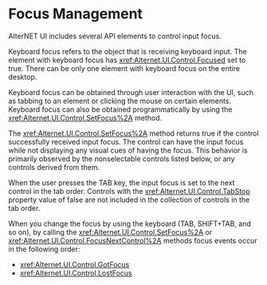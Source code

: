 # Focus Management

AlterNET UI includes several API elements to control input focus.

Keyboard focus refers to the object that is receiving keyboard input. The element with keyboard focus has
<xref:Alternet.UI.Control.Focused> set to true. There can be only one element with keyboard focus on the entire desktop.

Keyboard focus can be obtained through user interaction with the UI, such as tabbing to an element or clicking the mouse
on certain elements. Keyboard focus can also be obtained programmatically by using the <xref:Alternet.UI.Control.SetFocus%2A> method.

The <xref:Alternet.UI.Control.SetFocus%2A> method returns true if the control successfully received input focus. The control can have the input focus
while not displaying any visual cues of having the focus. This behavior is primarily observed by the nonselectable
controls listed below, or any controls derived from them.

When the user presses the TAB key, the input focus is set to the next control in the tab order. Controls with the
<xref:Alternet.UI.Control.TabStop> property value of false are not included in the collection of controls in the tab order.

When you change the focus by using the keyboard (TAB, SHIFT+TAB, and so on), by calling the <xref:Alternet.UI.Control.SetFocus%2A> or
<xref:Alternet.UI.Control.FocusNextControl%2A>
methods focus events occur in the following order:

- <xref:Alternet.UI.Control.GotFocus>
- <xref:Alternet.UI.Control.LostFocus>